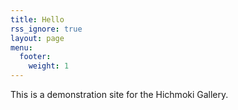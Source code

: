 ```yaml
---
title: Hello
rss_ignore: true
layout: page
menu:
  footer:
    weight: 1
---
```


This is a demonstration site for the Hichmoki Gallery.
